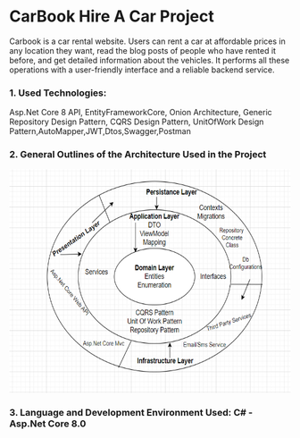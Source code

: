 <h1>CarBook Hire A Car Project</h1>
Carbook is a car rental website. Users can rent a car at affordable prices in any location they want, read the blog posts of people who have rented it before, and get detailed information about the vehicles. It performs all these operations with a user-friendly interface and a reliable backend service.

<h3>1. Used Technologies:</h3>
Asp.Net Core 8 API, EntityFrameworkCore, Onion Architecture,
Generic Repository Design Pattern, CQRS Design Pattern, UnitOfWork Design Pattern,AutoMapper,JWT,Dtos,Swagger,Postman
<h3>2. General Outlines of the Architecture Used in the Project</h3>
<img src="Presentation/HireACar.API/wwwroot/ProjectArch/HireACarArch2.PNG" height="400px" width="650px">
<h3>3. Language and Development Environment Used: C# - Asp.Net Core 8.0</h3>

